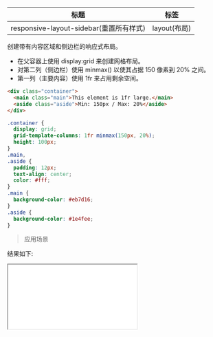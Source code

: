 | 标题                                    | 标签         |
| --------------------------------------- | ------------ |
| responsive-layout-sidebar(重置所有样式) | layout(布局) |

创建带有内容区域和侧边栏的响应式布局。

- 在父容器上使用 display:grid 来创建网格布局。
- 对第二列（侧边栏）使用 minmax() 以使其占据 150 像素到 20% 之间。
- 第一列（主要内容）使用 1fr 来占用剩余空间。

```html
<div class="container">
  <main class="main">This element is 1fr large.</main>
  <aside class="aside">Min: 150px / Max: 20%</aside>
</div>
```

```css
.container {
  display: grid;
  grid-template-columns: 1fr minmax(150px, 20%);
  height: 100px;
}
.main,
.aside {
  padding: 12px;
  text-align: center;
  color: #fff;
}
.main {
  background-color: #eb7d16;
}
.aside {
  background-color: #1e4fee;
}
```

> 应用场景

<div class="code-editor" data-url="codes/css/html/responsive-layout-sidebar.html" data-language="html"></div>

结果如下:

<iframe src="codes/css/html/responsive-layout-sidebar.html"></iframe>
